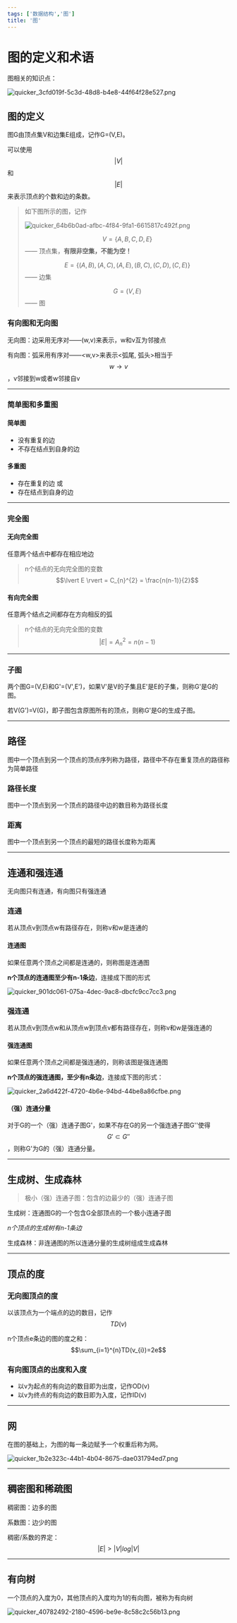 ```yaml
---
tags: ['数据结构','图']
title: '图'
---
```


# 图的定义和术语

图相关的知识点：

![quicker_3cfd019f-5c3d-48d8-b4e8-44f64f28e527.png](https://i.loli.net/2020/07/30/hP9TvI5WXMi2wOU.png)

## 图的定义

图G由顶点集V和边集E组成，记作G=(V,E)。

可以使用$$\lvert V\rvert$$和$$\lvert E\rvert$$来表示顶点的个数和边的条数。

> 如下图所示的图，记作
>
> ![quicker_64b6b0ad-afbc-4f84-9fa1-6615817c492f.png](https://i.loli.net/2020/07/30/7fQOSPgam5FN6op.png)
>
> $$V=\{A,B,C,D,E\}$$ —— 顶点集，**有限非空集，不能为空！**
>
> $$E=\{(A,B),(A,C),(A,E),(B,C),(C,D),(C,E)\}$$ —— 边集
>
> $$G=(V,E)$$ —— 图

### 有向图和无向图

无向图：边采用无序对——(w,v)来表示，w和v互为邻接点

有向图：弧采用有序对——<w,v>来表示<弧尾, 弧头>相当于$$w \rightarrow v$$，v邻接到w或者w邻接自v

************************************************************

### 简单图和多重图

#### 简单图

- 没有重复的边
- 不存在结点到自身的边

#### 多重图

- 存在重复的边
或
- 存在结点到自身的边

************************************************************


### 完全图

#### 无向完全图

任意两个结点中都存在相应地边

> n个结点的无向完全图的变数$$\lvert E \rvert = C_{n}^{2} = \frac{n(n-1)}{2}$$

#### 有向完全图

任意两个结点之间都存在方向相反的弧

> n个结点的无向完全图的变数$$\lvert E \rvert = A_{n}^{2} = n(n-1)$$

************************************************************

### 子图

两个图G=(V,E)和G'=(V',E')，如果V'是V的子集且E'是E的子集，则称G'是G的图。

若V(G')=V(G)，即子图包含原图所有的顶点，则称G'是G的生成子图。

************************************************************

## 路径

图中一个顶点到另一个顶点的顶点序列称为路径，路径中不存在重复顶点的路径称为简单路径

### 路径长度

图中一个顶点到另一个顶点的路径中边的数目称为路径长度

### 距离

图中一个顶点到另一个顶点的最短的路径长度称为距离

************************************************************

## 连通和强连通

无向图只有连通，有向图只有强连通

### 连通

若从顶点v到顶点w有路径存在，则称v和w是连通的

#### 连通图

如果任意两个顶点之间都是连通的，则称图是连通图

**n个顶点的连通图至少有n-1条边**，连接成下图的形式

![quicker_901dc061-075a-4dec-9ac8-dbcfc9cc7cc3.png](https://i.loli.net/2020/07/30/Qmoy4HicDU5G3aF.png)

### 强连通

若从顶点v到顶点w和从顶点w到顶点v都有路径存在，则称v和w是强连通的

#### 强连通图

如果任意两个顶点之间都是强连通的，则称该图是强连通图

**n个顶点的强连通图，至少有n条边**，连接成下图的形式：

![quicker_2a6d422f-4720-4b6e-94bd-44be8a86cfbe.png](https://i.loli.net/2020/07/30/Rb3XtHvgeWoyTJK.png)

#### （强）连通分量

对于G的一个（强）连通子图G'，如果不存在G的另一个强连通子图G''使得$$G' \subset G''$$，则称G'为G的（强）连通分量。

************************************************************


## 生成树、生成森林

> 极小（强）连通子图：包含的边最少的（强）连通子图

生成树：连通图G的一个包含G全部顶点的一个极小连通子图

*n个顶点的生成树有n-1条边*

生成森林：非连通图的所以连通分量的生成树组成生成森林

************************************************************

## 顶点的度

### 无向图顶点的度

以该顶点为一个端点的边的数目，记作$$TD(v)$$

n个顶点e条边的图的度之和：$$\sum_{i=1}^{n}TD(v_{i})=2e$$

### 有向图顶点的出度和入度

- 以v为起点的有向边的数目即为出度，记作OD(v)
- 以v为终点的有向边的数目即为入度，记作ID(v)

************************************************************

## 网

在图的基础上，为图的每一条边赋予一个权重后称为网。

![quicker_1b2e323c-44b1-4b04-8675-dae031794ed7.png](https://i.loli.net/2020/07/30/hX1AEpF7RwnSHNx.png)

************************************************************

## 稠密图和稀疏图

稠密图：边多的图

系数图：边少的图

稠密/系数的界定：$$\lvert E \rvert > \lvert V \rvert log \lvert V \rvert$$

************************************************************

## 有向树

一个顶点的入度为0，其他顶点的入度均为1的有向图，被称为有向树

![quicker_40782492-2180-4596-be9e-8c58c2c56b13.png](https://i.loli.net/2020/07/30/agXSlPOiHGkEzCY.png)
